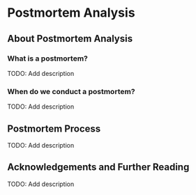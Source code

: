 # Postmortem Analysis


## About Postmortem Analysis

### What is a postmortem?

TODO: Add description

### When do we conduct a postmortem?

TODO: Add description

## Postmortem Process

TODO: Add description

## Acknowledgements and Further Reading

TODO: Add description
